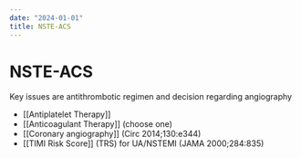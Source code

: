 ```yaml
---
date: "2024-01-01"
title: NSTE-ACS
---
```



# NSTE-ACS

Key issues are antithrombotic regimen and decision regarding angiography

- [[Antiplatelet Therapy]]
- [[Anticoagulant Therapy]] (choose one)
- [[Coronary angiography]] (Circ 2014;130:e344)
- [[TIMI Risk Score]] (TRS) for UA/NSTEMI (JAMA 2000;284:835)
